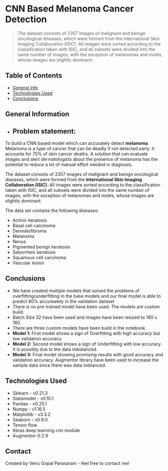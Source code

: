 # CNN Based Melanoma Cancer Detection
> The dataset consists of 2357 images of malignant and benign oncological diseases, which were formed from the International Skin Imaging Collaboration (ISIC). All images were sorted according to the classification taken with ISIC, and all subsets were divided into the same number of images, with the exception of melanomas and moles, whose images are slightly dominant.


## Table of Contents
* [General Info](#general-information)
* [Technologies Used](#technologies-used)
* [Conclusions](#conclusions)
 <!-- You can include any other section that is pertinent to your problem -->

## General Information
- ## Problem statement:
To build a CNN based model which can accurately detect __melanoma__. Melanoma is a type of cancer that can be deadly if not detected early. It accounts for 75% of skin cancer deaths. A solution that can evaluate images and alert dermatologists about the presence of melanoma has the potential to reduce a lot of manual effort needed in diagnosis.

The dataset consists of 2357 images of malignant and benign oncological diseases, which were formed from the __International Skin Imaging Collaboration (ISIC)__. All images were sorted according to the classification taken with ISIC, and all subsets were divided into the same number of images, with the exception of melanomas and moles, whose images are slightly dominant.

The data set contains the following diseases:
- Actinic keratosis
- Basal cell carcinoma
- Dermatofibroma
- Melanoma
- Nevus
- Pigmented benign keratosis
- Seborrheic keratosis
- Squamous cell carcinoma
- Vascular lesion

<!-- You don't have to answer all the questions - just the ones relevant to your project. -->

## Conclusions
- We have created multiple models that solved the problems of overfitting/underfitting in the base models and our final model is able to predict 80% accureately in the validation dataset
- There is no pre-trained model have been used. The models are custom build.
- Batch Size 32 have been used and images have been resized to 180 x 180.
- There are three custom models have been build in the notebook.
- **Model 1:** First model shows a sign of Overfitting with high accuracy but low validation accuracy.
- **Model 2:** Second model shows a sign of Underfitting with low accuracy. It is possibly due to the data imbalanced.
- **Model 3:** Final model showing promising results with good accuracy and validation accuracy. Augmentor library have been used to increase the sample data since there was data imblanced.


## Technologies Used
- Sklearn - v0.21.3
- Statsmodel - v0.10.1
- Pandas - v0.25.1
- Numpy - v1.16.5
- Matplotlib - v3.3.2
- Seaborn - v0.9.0
- Tensor flow
- Keras deep learning cnn module
- Augmentor-0.2.9



<!-- As the libraries versions keep on changing, it is recommended to mention the version of library used in this project -->


## Contact
Created by Venu Gopal Parasaram - feel free to contact me!


<!-- Optional -->
<!-- ## License -->
<!-- This project is open source and available under the [... License](). -->

<!-- You don't have to include all sections - just the one's relevant to your project -->
